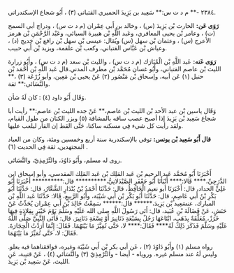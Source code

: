 ٢٣٨٤ -** م د ت س:** سَعِيد بن يَزِيدَ الحميري القتباني (٣) ، أَبُو شجاع الإسكندراني.

**رَوَى عَن:** الحارث بْن يَزِيدَ (س) ، وخالد بن أَبي عِمْران (م د ت س) ، ودراج أبي السمح (ت) ، وعامر بْن يحيى المعافري، وعَبد اللَّهِ بْن هبيرة السبائي، وعَبْد الرَّحْمَنِ بْن هرمز الأعرج (س) ، وعثمان بْن سهل (س) ويُقال: عيسى بْن سهل بْن رافع بْن خديج (د) ، وعياش بْن عَبَّاس القتباني، وكعب بْن علقمة، ويزيد بْن أَبي حبيب.

**رَوَى عَنه:** عَبد اللَّهِ بْن الْمُبَارَك (م د ت س) ، والليث بْن سعد (م د ت س) ، وأَبُو زرارة الليث بْن عاصم القتباني، وأَبُو غسان مُحَمَّد بْن مطرف المدني.قال عَبد اللَّهِ بْن أَحْمَد بْن حنبل (١) عَن أبيه، وإسحاق بْن مَنْصُور (٢) عَنْ يحيى بْن مَعِين، وأبو زُرْعَة (٣) ،** والنَّسَائي:** ثقة.

وَقَال أَبُو داود (٤) : كان لَهُ شأن.

وَقَال ياسين بْن عبد الأحد بْن الليث بْن عاصم،** عَنْ جده الليث بْن عاصم:** رأيت أبا شجاع سَعِيد بْن يَزِيدَ إذا أصبح عصب ساقه بالمشاقة (٥) وبزر الكتان من طول القيام، ولقد رأيت كل شيء فِي مسكنه ساكنا، حَتَّى القط إن الفأر ليلعب عليها.

**قال أَبُو سَعِيد بْن يونس:** توفي بالإسكندرية سنة أربع وخمسين ومئة، وكان من العباد المجتهدين، ثقة فِي الحديث (٦) .

روى له مسلم، وأَبُو دَاوُدَ، والتِّرْمِذِيّ، والنَّسَائي.

أَخْبَرَنَا أَبُو مُحَمَّد عَبد الرحيم بْن عَبد المَلِك بْن عَبد المَلِك المقدسي، وأبو إسحاق ابن الدَّرَجِيِّ،**** قَالا:**** أَنْبَأَنَا أَبُو جَعْفَرٍ الصَّيْدَلانِيُّ،********** قال:********** أَخْبَرَنَا أَبُو عَلِيٍّ الحداد، قال: أَخْبَرَنَا أبو نعيم الْحَافِظُ، قال: حَدَّثَنَا أَحْمَدُ بْنُ بُنْدَارٍ الشَّعَّارُ، قال: حَدَّثَنَا أَبُو بَكْرِ بْنُ أَبي عَاصِمٍ، قال: حَدَّثَنَا أَبُو بَكْر بْن أَبي شَيْبَة، وأَبُو الرَّبِيعِ، قَالا: حَدَّثَنَا عَبد اللَّهِ بْن المبارك، عنسَعِيد بْن يَزِيدَ،****** قال:****** سَمِعْتُ خَالِدَ بْنَ أَبي عِمْران يُحَدِّثُ عَنْ حَنَشٍ، عَنْ فَضَالَةَ بْنِ عُبَيد، قال: أَتَى رَسُولَ اللَّهِ صلى الله عَلَيْهِ وسَلَّمَ يَوْمَ خَيْبَرٍ بِقِلادَةٍ فِيهَا خَرَزٌ، مُعَلَّقَةٌ بِذَهَبٍ، ابْتَاعَهَا رَجُلٌ بِسَبْعَةِ دَنَانِيرَ أَوْ تِسْعَةِ دَنَانِيرَ. قال: فَأَتَى النَّبِيَّ صَلَّى اللَّهُ عَلَيْهِ وسَلَّمَ فَذَكَرَ ذَلِكَ لَهُ**** فَقَالَ:**** لا، حَتَّى تُمِيَّزَ مَا بَيْنَهُمَا. فَقَالَ: إِنَّمَا أَرَدْتُ الْحِجَارَةَ. فَقَالَ: لا، حَتَّى تُمَيِّزَ مَا بَيْنَهُمَا.

رواه مسلم (١) وأَبُو دَاوُدَ (٢) ، عَن أبي بكر بْن أَبي شَيْبَة وغيره، فوافقناهما فيه بعلو. وليس لَهُ عند مسلم غيره. وروياه - أيضا - والتِّرْمِذِيّ (٣) والنَّسَائي (٤) ، عَنْ قتيبة، عَنِ الليث، عَنْ سَعِيد بْن يَزِيدَ.